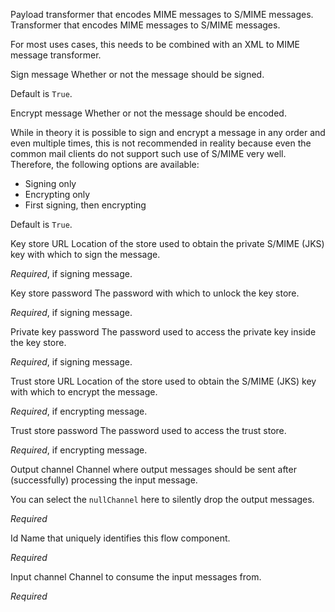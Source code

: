 
Payload transformer that encodes MIME messages to S/MIME messages.
Transformer that encodes MIME messages to S/MIME messages.

For most uses cases, this needs to be combined with an XML to MIME message transformer.


Sign message
Whether or not the message should be signed.

Default is <code>True</code>.



Encrypt message
Whether or not the message should be encoded.

While in theory it is possible to sign and encrypt a message in any order and even multiple times, this is not recommended in reality because even the common mail clients do not support such use of S/MIME very well.
Therefore, the following options are available:
- Signing only
- Encrypting only
- First signing, then encrypting

Default is <code>True</code>.



Key store URL
Location of the store used to obtain the private S/MIME (JKS) key with which to sign the message.

<i>Required</i>, if signing message.



Key store password
The password with which to unlock the key store.

<i>Required</i>, if signing message.



Private key password
The password used to access the private key inside the key store.

<i>Required</i>, if signing message.



Trust store URL
Location of the store used to obtain the S/MIME (JKS) key with which to encrypt the message.

<i>Required</i>, if encrypting message.


Trust store password
The password used to access the trust store.

<i>Required</i>, if encrypting message.



Output channel
Channel where output messages should be sent after (successfully) processing the input message.

You can select the <code>nullChannel</code> here to silently drop the output messages.

<i>Required</i>


Id
Name that uniquely identifies this flow component.

<i>Required</i>


Input channel
Channel to consume the input messages from.

<i>Required</i>

